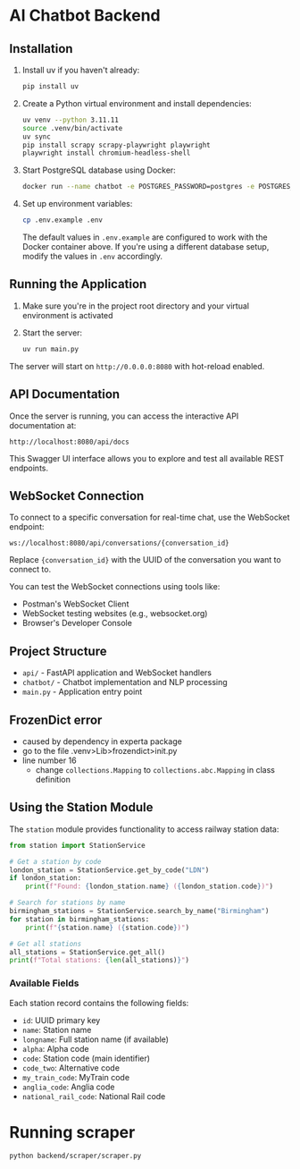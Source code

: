 # AI Chatbot Backend

## Installation

1. Install uv if you haven't already:

   ```bash
   pip install uv
   ```

2. Create a Python virtual environment and install dependencies:

   ```bash
   uv venv --python 3.11.11
   source .venv/bin/activate
   uv sync
   pip install scrapy scrapy-playwright playwright
   playwright install chromium-headless-shell
   ```

3. Start PostgreSQL database using Docker:

   ```bash
   docker run --name chatbot -e POSTGRES_PASSWORD=postgres -e POSTGRES_USER=postgres -e POSTGRES_DB=chatbot -p 5432:5432 -d postgres:alpine
   ```

4. Set up environment variables:

   ```bash
   cp .env.example .env
   ```

   The default values in `.env.example` are configured to work with the Docker container above. If you're using a different database setup, modify the values in `.env` accordingly.

## Running the Application

1. Make sure you're in the project root directory and your virtual environment is activated

2. Start the server:
   ```bash
   uv run main.py
   ```

The server will start on `http://0.0.0.0:8080` with hot-reload enabled.

## API Documentation

Once the server is running, you can access the interactive API documentation at:

```
http://localhost:8080/api/docs
```

This Swagger UI interface allows you to explore and test all available REST endpoints.

## WebSocket Connection

To connect to a specific conversation for real-time chat, use the WebSocket endpoint:

```
ws://localhost:8080/api/conversations/{conversation_id}
```

Replace `{conversation_id}` with the UUID of the conversation you want to connect to.

You can test the WebSocket connections using tools like:

- Postman's WebSocket Client
- WebSocket testing websites (e.g., websocket.org)
- Browser's Developer Console

## Project Structure

- `api/` - FastAPI application and WebSocket handlers
- `chatbot/` - Chatbot implementation and NLP processing
- `main.py` - Application entry point

## FrozenDict error

- caused by dependency in experta package
- go to the file .venv>Lib>frozendict>init.py
- line number 16
  - change `collections.Mapping` to `collections.abc.Mapping` in class definition

## Using the Station Module

The `station` module provides functionality to access railway station data:

```python
from station import StationService

# Get a station by code
london_station = StationService.get_by_code("LDN")
if london_station:
    print(f"Found: {london_station.name} ({london_station.code})")

# Search for stations by name
birmingham_stations = StationService.search_by_name("Birmingham")
for station in birmingham_stations:
    print(f"{station.name} ({station.code})")

# Get all stations
all_stations = StationService.get_all()
print(f"Total stations: {len(all_stations)}")
```

### Available Fields

Each station record contains the following fields:

- `id`: UUID primary key
- `name`: Station name
- `longname`: Full station name (if available)
- `alpha`: Alpha code
- `code`: Station code (main identifier)
- `code_two`: Alternative code
- `my_train_code`: MyTrain code
- `anglia_code`: Anglia code
- `national_rail_code`: National Rail code


# Running scraper

   ```bash
   python backend/scraper/scraper.py
   ```
